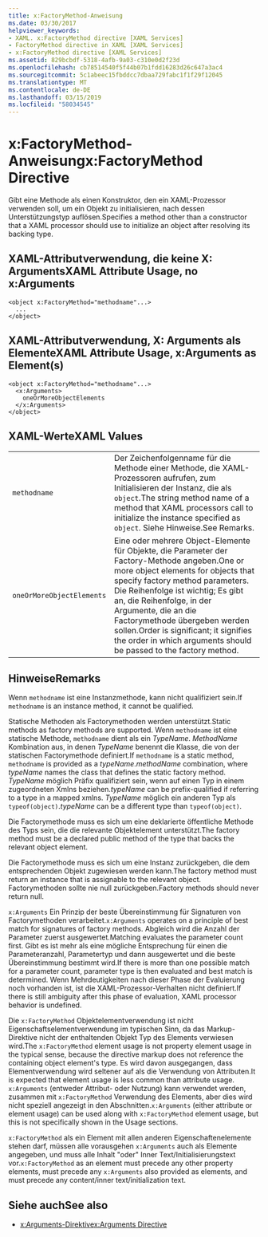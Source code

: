 ```yaml
---
title: x:FactoryMethod-Anweisung
ms.date: 03/30/2017
helpviewer_keywords:
- XAML. x:FactoryMethod directive [XAML Services]
- FactoryMethod directive in XAML [XAML Services]
- x:FactoryMethod directive [XAML Services]
ms.assetid: 829bcbdf-5318-4afb-9a03-c310e0d2f23d
ms.openlocfilehash: cb78514540f5f44b07b1fdd16283d26c647a3ac4
ms.sourcegitcommit: 5c1abeec15fbddcc7dbaa729fabc1f1f29f12045
ms.translationtype: MT
ms.contentlocale: de-DE
ms.lasthandoff: 03/15/2019
ms.locfileid: "58034545"
---
```

# <a name="xfactorymethod-directive"></a><span data-ttu-id="2b42f-102">x:FactoryMethod-Anweisung</span><span class="sxs-lookup"><span data-stu-id="2b42f-102">x:FactoryMethod Directive</span></span>
<span data-ttu-id="2b42f-103">Gibt eine Methode als einen Konstruktor, den ein XAML-Prozessor verwenden soll, um ein Objekt zu initialisieren, nach dessen Unterstützungstyp auflösen.</span><span class="sxs-lookup"><span data-stu-id="2b42f-103">Specifies a method other than a constructor that a XAML processor should use to initialize an object after resolving its backing type.</span></span>  
  
## <a name="xaml-attribute-usage-no-xarguments"></a><span data-ttu-id="2b42f-104">XAML-Attributverwendung, die keine X: Arguments</span><span class="sxs-lookup"><span data-stu-id="2b42f-104">XAML Attribute Usage, no x:Arguments</span></span>  
  
```  
<object x:FactoryMethod="methodname"...>  
  ...  
</object>  
```  
  
## <a name="xaml-attribute-usage-xarguments-as-elements"></a><span data-ttu-id="2b42f-105">XAML-Attributverwendung, X: Arguments als Elemente</span><span class="sxs-lookup"><span data-stu-id="2b42f-105">XAML Attribute Usage, x:Arguments as Element(s)</span></span>  
  
```  
<object x:FactoryMethod="methodname"...>  
  <x:Arguments>  
    oneOrMoreObjectElements  
  </x:Arguments>  
</object>  
```  
  
## <a name="xaml-values"></a><span data-ttu-id="2b42f-106">XAML-Werte</span><span class="sxs-lookup"><span data-stu-id="2b42f-106">XAML Values</span></span>  
  
|||  
|-|-|  
|`methodname`|<span data-ttu-id="2b42f-107">Der Zeichenfolgenname für die Methode einer Methode, die XAML-Prozessoren aufrufen, zum Initialisieren der Instanz, die als `object`.</span><span class="sxs-lookup"><span data-stu-id="2b42f-107">The string method name of a method that XAML processors call to initialize the instance specified as `object`.</span></span> <span data-ttu-id="2b42f-108">Siehe Hinweise.</span><span class="sxs-lookup"><span data-stu-id="2b42f-108">See Remarks.</span></span>|  
|`oneOrMoreObjectElements`|<span data-ttu-id="2b42f-109">Eine oder mehrere Object-Elemente für Objekte, die Parameter der Factory-Methode angeben.</span><span class="sxs-lookup"><span data-stu-id="2b42f-109">One or more object elements for objects that specify factory method parameters.</span></span> <span data-ttu-id="2b42f-110">Die Reihenfolge ist wichtig; Es gibt an, die Reihenfolge, in der Argumente, die an die Factorymethode übergeben werden sollen.</span><span class="sxs-lookup"><span data-stu-id="2b42f-110">Order is significant; it signifies the order in which arguments should be passed to the factory method.</span></span>|  
  
## <a name="remarks"></a><span data-ttu-id="2b42f-111">Hinweise</span><span class="sxs-lookup"><span data-stu-id="2b42f-111">Remarks</span></span>  
 <span data-ttu-id="2b42f-112">Wenn `methodname` ist eine Instanzmethode, kann nicht qualifiziert sein.</span><span class="sxs-lookup"><span data-stu-id="2b42f-112">If `methodname` is an instance method, it cannot be qualified.</span></span>  
  
 <span data-ttu-id="2b42f-113">Statische Methoden als Factorymethoden werden unterstützt.</span><span class="sxs-lookup"><span data-stu-id="2b42f-113">Static methods as factory methods are supported.</span></span> <span data-ttu-id="2b42f-114">Wenn `methodname` ist eine statische Methode, `methodname` dient als ein *TypeName*. *MethodName* Kombination aus, in denen *TypeName* benennt die Klasse, die von der statischen Factorymethode definiert.</span><span class="sxs-lookup"><span data-stu-id="2b42f-114">If `methodname` is a static method, `methodname` is provided as a *typeName*.*methodName* combination, where *typeName* names the class that defines the static factory method.</span></span> <span data-ttu-id="2b42f-115">*TypeName* möglich Präfix qualifiziert sein, wenn auf einen Typ in einem zugeordneten Xmlns beziehen.</span><span class="sxs-lookup"><span data-stu-id="2b42f-115">*typeName* can be prefix-qualified if referring to a type in a mapped xmlns.</span></span> <span data-ttu-id="2b42f-116">*TypeName* möglich ein anderen Typ als `typeof(object)`.</span><span class="sxs-lookup"><span data-stu-id="2b42f-116">*typeName* can be a different type than `typeof(object)`.</span></span>  
  
 <span data-ttu-id="2b42f-117">Die Factorymethode muss es sich um eine deklarierte öffentliche Methode des Typs sein, die die relevante Objektelement unterstützt.</span><span class="sxs-lookup"><span data-stu-id="2b42f-117">The factory method must be a declared public method of the type that backs the relevant object element.</span></span>  
  
 <span data-ttu-id="2b42f-118">Die Factorymethode muss es sich um eine Instanz zurückgeben, die dem entsprechenden Objekt zugewiesen werden kann.</span><span class="sxs-lookup"><span data-stu-id="2b42f-118">The factory method must return an instance that is assignable to the relevant object.</span></span> <span data-ttu-id="2b42f-119">Factorymethoden sollte nie null zurückgeben.</span><span class="sxs-lookup"><span data-stu-id="2b42f-119">Factory methods should never return null.</span></span>  
  
 <span data-ttu-id="2b42f-120">`x:Arguments` Ein Prinzip der beste Übereinstimmung für Signaturen von Factorymethoden verarbeitet.</span><span class="sxs-lookup"><span data-stu-id="2b42f-120">`x:Arguments` operates on a principle of best match for signatures of factory methods.</span></span> <span data-ttu-id="2b42f-121">Abgleich wird die Anzahl der Parameter zuerst ausgewertet.</span><span class="sxs-lookup"><span data-stu-id="2b42f-121">Matching evaluates the parameter count first.</span></span> <span data-ttu-id="2b42f-122">Gibt es ist mehr als eine mögliche Entsprechung für einen die Parameteranzahl, Parametertyp und dann ausgewertet und die beste Übereinstimmung bestimmt wird.</span><span class="sxs-lookup"><span data-stu-id="2b42f-122">If there is more than one possible match for a parameter count, parameter type is then evaluated and best match is determined.</span></span> <span data-ttu-id="2b42f-123">Wenn Mehrdeutigkeiten nach dieser Phase der Evaluierung noch vorhanden ist, ist die XAML-Prozessor-Verhalten nicht definiert.</span><span class="sxs-lookup"><span data-stu-id="2b42f-123">If there is still ambiguity after this phase of evaluation, XAML processor behavior is undefined.</span></span>  
  
 <span data-ttu-id="2b42f-124">Die `x:FactoryMethod` Objektelementverwendung ist nicht Eigenschaftselementverwendung im typischen Sinn, da das Markup-Direktive nicht der enthaltenden Objekt Typ des Elements verwiesen wird.</span><span class="sxs-lookup"><span data-stu-id="2b42f-124">The `x:FactoryMethod` element usage is not property element usage in the typical sense, because the directive markup does not reference the containing object element's type.</span></span> <span data-ttu-id="2b42f-125">Es wird davon ausgegangen, dass Elementverwendung wird seltener auf als die Verwendung von Attributen.</span><span class="sxs-lookup"><span data-stu-id="2b42f-125">It is expected that element usage is less common than attribute usage.</span></span> <span data-ttu-id="2b42f-126">`x:Arguments` (entweder Attribut- oder Nutzung) kann verwendet werden, zusammen mit `x:FactoryMethod` Verwendung des Elements, aber dies wird nicht speziell angezeigt in den Abschnitten.</span><span class="sxs-lookup"><span data-stu-id="2b42f-126">`x:Arguments` (either attribute or element usage) can be used along with `x:FactoryMethod` element usage, but this is not specifically shown in the Usage sections.</span></span>  
  
 <span data-ttu-id="2b42f-127">`x:FactoryMethod` als ein Element mit allen anderen Eigenschaftenelemente stehen darf, müssen alle vorausgehen `x:Arguments` auch als Elemente angegeben, und muss alle Inhalt "oder" Inner Text/Initialisierungstext vor.</span><span class="sxs-lookup"><span data-stu-id="2b42f-127">`x:FactoryMethod` as an element must precede any other property elements, must precede any `x:Arguments` also provided as elements, and must precede any content/inner text/initialization text.</span></span>  
  
## <a name="see-also"></a><span data-ttu-id="2b42f-128">Siehe auch</span><span class="sxs-lookup"><span data-stu-id="2b42f-128">See also</span></span>
- [<span data-ttu-id="2b42f-129">x:Arguments-Direktive</span><span class="sxs-lookup"><span data-stu-id="2b42f-129">x:Arguments Directive</span></span>](x-arguments-directive.md)

